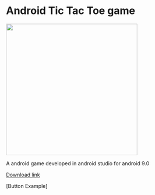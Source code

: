 # Android Tic Tac Toe game
<img src="https://raw.githubusercontent.com/HEMASE-6566/Android-Tic-Tac-Toe-Game/4af6d3d6d8a112ff0ff5707e9332c67ebeb775a8/Android%20tic%20tac%20toe.gif" width="360"/>

A android game developed in android studio for android 9.0

[Download link](https://github.com/HEMASE-6566/Android-Tic-Tac-Toe-Game/blob/main/app/release/app-release.apk?raw=true)

[Button Example]
